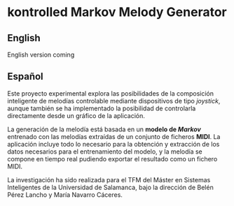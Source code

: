 # kontrolled Markov Melody Generator
## English
English version coming 
## Español
Este proyecto experimental explora las posibilidades de la composición inteligente de melodías controlable mediante dispositivos de tipo *joystick*, aunque también se ha implementado la posibilidad de controlarla directamente desde un gráfico de la aplicación.

La generación de la melodía está basada en un **modelo de _Markov_** entrenado con las melodías extraídas de un conjunto de ficheros **MIDI**. La aplicación incluye todo lo necesario para la obtención y extracción de los datos necesarios para el entrenamiento del modelo, y la melodía se compone en tiempo real pudiendo exportar el resultado como un fichero MIDI.

La investigación ha sido realizada para el TFM del Máster en Sistemas Inteligentes de la Universidad de Salamanca, bajo la dirección de Belén Pérez Lancho y María Navarro Cáceres.
